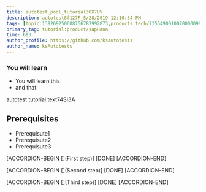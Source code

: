 ```yaml
---
title: autotest_pool_tutorial30X7UV
description: autotest8f127F_5/28/2019 12:10:34 PM
tags: [topic:139269250608756787992873,products:tech/73554900100700000996,tutorial:experience/advanced]
primary_tag: tutorial:product/sapHana
time: 693
author_profile: https://github.com/ksAutotests
author_name: ksAutotests
---
```

### You will learn
- You will learn this
- and that

autotest tutorial text74SI3A

## Prerequisites
- Prerequisute1
- Prerequisute2
- Prerequisute3

[ACCORDION-BEGIN [](First step)]
[DONE]
[ACCORDION-END]

[ACCORDION-BEGIN [](Second step)]
[DONE]
[ACCORDION-END]

[ACCORDION-BEGIN [](Third step)]
[DONE]
[ACCORDION-END]

